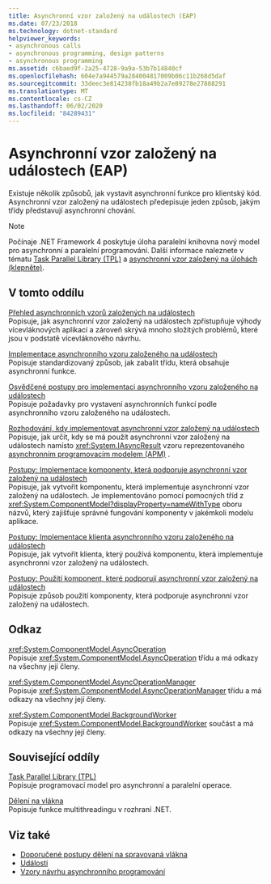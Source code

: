 ```yaml
---
title: Asynchronní vzor založený na událostech (EAP)
ms.date: 07/23/2018
ms.technology: dotnet-standard
helpviewer_keywords:
- asynchronous calls
- asynchronous programming, design patterns
- asynchronous programming
ms.assetid: c6baed9f-2a25-4728-9a9a-53b7b14840cf
ms.openlocfilehash: 604e7a944579a284004817009b06c11b268d5daf
ms.sourcegitcommit: 33deec3e814238fb18a49b2a7e89278e27888291
ms.translationtype: MT
ms.contentlocale: cs-CZ
ms.lasthandoff: 06/02/2020
ms.locfileid: "84289431"
---
```

# <a name="event-based-asynchronous-pattern-eap"></a>Asynchronní vzor založený na událostech (EAP)

Existuje několik způsobů, jak vystavit asynchronní funkce pro klientský kód. Asynchronní vzor založený na událostech předepisuje jeden způsob, jakým třídy představují asynchronní chování.  
  
> [!NOTE]
> Počínaje .NET Framework 4 poskytuje úloha paralelní knihovna nový model pro asynchronní a paralelní programování. Další informace naleznete v tématu [Task Parallel Library (TPL)](../parallel-programming/task-parallel-library-tpl.md) a [asynchronní vzor založený na úlohách (klepněte)](task-based-asynchronous-pattern-tap.md).
  
## <a name="in-this-section"></a>V tomto oddílu

 [Přehled asynchronních vzorů založených na událostech](event-based-asynchronous-pattern-overview.md)  
 Popisuje, jak asynchronní vzor založený na událostech zpřístupňuje výhody vícevláknových aplikací a zároveň skrývá mnoho složitých problémů, které jsou v podstatě vícevláknového návrhu.  
  
 [Implementace asynchronního vzoru založeného na událostech](implementing-the-event-based-asynchronous-pattern.md)  
 Popisuje standardizovaný způsob, jak zabalit třídu, která obsahuje asynchronní funkce.  
  
 [Osvědčené postupy pro implementaci asynchronního vzoru založeného na událostech](best-practices-for-implementing-the-event-based-asynchronous-pattern.md)  
 Popisuje požadavky pro vystavení asynchronních funkcí podle asynchronního vzoru založeného na událostech.  
  
 [Rozhodování, kdy implementovat asynchronní vzor založený na událostech](deciding-when-to-implement-the-event-based-asynchronous-pattern.md)  
 Popisuje, jak určit, kdy se má použít asynchronní vzor založený na událostech namísto <xref:System.IAsyncResult> vzoru reprezentovaného [asynchronním programovacím modelem (APM)](asynchronous-programming-model-apm.md) .
  
 [Postupy: Implementace komponenty, která podporuje asynchronní vzor založený na událostech](component-that-supports-the-event-based-asynchronous-pattern.md)  
 Popisuje, jak vytvořit komponentu, která implementuje asynchronní vzor založený na událostech. Je implementováno pomocí pomocných tříd z <xref:System.ComponentModel?displayProperty=nameWithType> oboru názvů, který zajišťuje správné fungování komponenty v jakémkoli modelu aplikace.  

 [Postupy: Implementace klienta asynchronního vzoru založeného na událostech](how-to-implement-a-client-of-the-event-based-asynchronous-pattern.md)  
 Popisuje, jak vytvořit klienta, který používá komponentu, která implementuje asynchronní vzor založený na událostech.
  
 [Postupy: Použití komponent, které podporují asynchronní vzor založený na událostech](how-to-use-components-that-support-the-event-based-asynchronous-pattern.md)  
 Popisuje způsob použití komponenty, která podporuje asynchronní vzor založený na událostech.  
  
## <a name="reference"></a>Odkaz

 <xref:System.ComponentModel.AsyncOperation>  
 Popisuje <xref:System.ComponentModel.AsyncOperation> třídu a má odkazy na všechny její členy.  
  
 <xref:System.ComponentModel.AsyncOperationManager>  
 Popisuje <xref:System.ComponentModel.AsyncOperationManager> třídu a má odkazy na všechny její členy.  
  
 <xref:System.ComponentModel.BackgroundWorker>  
 Popisuje <xref:System.ComponentModel.BackgroundWorker> součást a má odkazy na všechny její členy.  
  
## <a name="related-sections"></a>Související oddíly

 [Task Parallel Library (TPL)](../parallel-programming/task-parallel-library-tpl.md)  
 Popisuje programovací model pro asynchronní a paralelní operace.  
  
 [Dělení na vlákna](../threading/index.md)  
 Popisuje funkce multithreadingu v rozhraní .NET.  
  
## <a name="see-also"></a>Viz také

- [Doporučené postupy dělení na spravovaná vlákna](../threading/managed-threading-best-practices.md)
- [Události](../events/index.md)
- [Vzory návrhu asynchronního programování](index.md)
